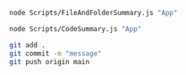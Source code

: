 ```bash
node Scripts/FileAndFolderSummary.js "App"
```  
```bash
node Scripts/CodeSummary.js "App"
```  
```bash
git add .
git commit -m "message"
git push origin main
```  